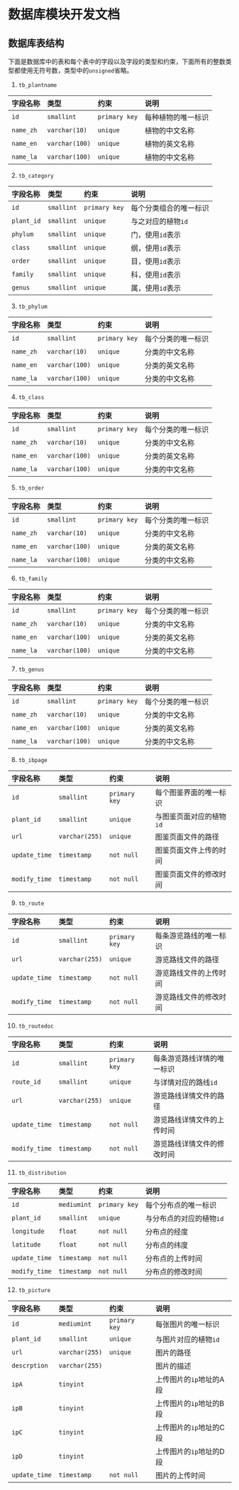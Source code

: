 # 数据库模块开发文档
## 数据库表结构
下面是数据库中的表和每个表中的字段以及字段的类型和约束，下面所有的整数类型都使用无符号数，类型中的`unsigned`省略。
1. `tb_plantname`

| 字段名称 | 类型 | 约束 | 说明 |
|:--------|:-----|:-----|:----|
| `id`    | `smallint` | `primary key` | 每种植物的唯一标识 |
| `name_zh` | `varchar(10)` | `unique` | 植物的中文名称 |
| `name_en` | `varchar(100)` | `unique` | 植物的英文名称 |
| `name_la` | `varchar(100)` | `unique` | 植物的中文名称 |

2. `tb_category`

| 字段名称 | 类型 | 约束 | 说明 |
|:--------|:-----|:-----|:----|
| `id` | `smallint` | `primary key` | 每个分类组合的唯一标识 |
| `plant_id` | `smallint` | `unique` | 与之对应的植物`id` |
| `phylum` | `smallint` | `unique` | 门，使用`id`表示 | 
| `class` | `smallint` | `unique` | 纲，使用`id`表示 | 
| `order` | `smallint` | `unique` | 目，使用`id`表示 |
| `family` | `smallint` | `unique` | 科，使用`id`表示 |
| `genus` | `smallint` | `unique` | 属，使用`id`表示 |

3. `tb_phylum`

| 字段名称 | 类型 | 约束 | 说明 |
|:--------|:-----|:-----|:----|
| `id` | `smallint` | `primary key` | 每个分类的唯一标识 |
| `name_zh` | `varchar(10)` | `unique` | 分类的中文名称 |
| `name_en` | `varchar(100)` | `unique` | 分类的英文名称 |
| `name_la` | `varchar(100)` | `unique` | 分类的中文名称 |

4. `tb_class`

| 字段名称 | 类型 | 约束 | 说明 |
|:--------|:-----|:-----|:----|
| `id` | `smallint` | `primary key` | 每个分类的唯一标识 |
| `name_zh` | `varchar(10)` | `unique` | 分类的中文名称 |
| `name_en` | `varchar(100)` | `unique` | 分类的英文名称 |
| `name_la` | `varchar(100)` | `unique` | 分类的中文名称 |

5. `tb_order`

| 字段名称 | 类型 | 约束 | 说明 |
|:--------|:-----|:-----|:----|
| `id` | `smallint` | `primary key` | 每个分类的唯一标识 |
| `name_zh` | `varchar(10)` | `unique` | 分类的中文名称 |
| `name_en` | `varchar(100)` | `unique` | 分类的英文名称 |
| `name_la` | `varchar(100)` | `unique` | 分类的中文名称 |

6. `tb_family`

| 字段名称 | 类型 | 约束 | 说明 |
|:--------|:-----|:-----|:----|
| `id` | `smallint` | `primary key` | 每个分类的唯一标识 |
| `name_zh` | `varchar(10)` | `unique` | 分类的中文名称 |
| `name_en` | `varchar(100)` | `unique` | 分类的英文名称 |
| `name_la` | `varchar(100)` | `unique` | 分类的中文名称 |

7. `tb_genus`

| 字段名称 | 类型 | 约束 | 说明 |
|:--------|:-----|:-----|:----|
| `id` | `smallint` | `primary key` | 每个分类的唯一标识 |
| `name_zh` | `varchar(10)` | `unique` | 分类的中文名称 |
| `name_en` | `varchar(100)` | `unique` | 分类的英文名称 |
| `name_la` | `varchar(100)` | `unique` | 分类的中文名称 |

8. `tb_ibpage`

| 字段名称 | 类型 | 约束 | 说明 |
|:--------|:-----|:-----|:----|
| `id` | `smallint` | `primary key` | 每个图鉴界面的唯一标识 |
| `plant_id` | `smallint` | `unique` | 与图鉴页面对应的植物`id` |
| `url` | `varchar(255)` | `unique` | 图鉴页面文件的路径 |
| `update_time` | `timestamp` | `not null` | 图鉴页面文件上传的时间 |
| `modify_time` | `timestamp` | `not null` | 图鉴页面文件的修改时间 |

9. `tb_route`

| 字段名称 | 类型 | 约束 | 说明 |
|:--------|:-----|:-----|:----|
| `id` | `smallint` | `primary key` | 每条游览路线的唯一标识 |
| `url` | `varchar(255)` | `unique` | 游览路线文件的路径 |
| `update_time` | `timestamp` | `not null` | 游览路线文件的上传时间 |
| `modify_time` | `timestamp` | `not null` | 游览路线文件的修改时间 |

10. `tb_routedoc`

| 字段名称 | 类型 | 约束 | 说明 |
|:--------|:-----|:-----|:----|
| `id` | `smallint` | `primary key` | 每条游览路线详情的唯一标识 |
| `route_id` | `smallint` | `unique` | 与详情对应的路线`id` |
| `url` | `varchar(255)` | `unique` | 游览路线详情文件的路径 |
| `update_time` | `timestamp` | `not null` | 游览路线详情文件的上传时间 |
| `modify_time` | `timestamp` | `not null` | 游览路线详情文件的修改时间 |

11. `tb_distribution`

| 字段名称 | 类型 | 约束 | 说明 |
|:--------|:-----|:-----|:----|
| `id` | `mediumint` | `primary key` | 每个分布点的唯一标识 |
| `plant_id` | `smallint` | `unique` | 与分布点的对应的植物`id` |
| `longitude` | `float` | `not null` | 分布点的经度 |
| `latitude` | `float` | `not null` | 分布点的纬度 | 
| `update_time` | `timestamp` | `not null` | 分布点的上传时间 |
| `modify_time` | `timestamp` | `not null` | 分布点的修改时间 |

12. `tb_picture`

| 字段名称 | 类型 | 约束 | 说明 |
|:--------|:-----|:-----|:----|
| `id` | `mediumint` | `primary key` | 每张图片的唯一标识 |
| `plant_id` | `smallint` | `unique` | 与图片对应的植物`id` |
| `url` | `varchar(255)` | `unique` | 图片的路径 |
| `descrption` | `varchar(255)` | | 图片的描述 |
| `ipA` | `tinyint` | | 上传图片的`ip`地址的A段 |
| `ipB` | `tinyint` | | 上传图片的`ip`地址的B段 |
| `ipC` | `tinyint` | | 上传图片的`ip`地址的C段 |
| `ipD` | `tinyint` | | 上传图片的`ip`地址的D段 |
| `update_time` | `timestamp` | `not null` | 图片的上传时间 |